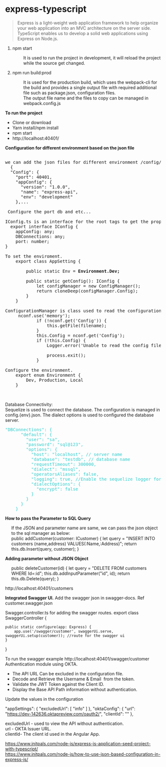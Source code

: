 # express-typescript<br/>

<p><blockquote cite="http://krishna-kv.blogspot.com/2017/05/express-js-using-typescript-and-visual.html"> Express is a light-weight web application framework to help organize your web application into an MVC architecture on the server side. TypeScript enables us to develop a solid web applications using Express on Node.js.</blockquote></p>
<ol>
  <li>npm start </li>
   <p style="margin-left:35px">It is used to run the project in development, it will reload the project while the source get changed. </p>
  <li>npm run build:prod</li>
  <p style="margin-left:35px"> It is used for the production build, which uses the webpack-cli for the build and provides a single output file with required additional file such as package.json, configuration files. <br/>
   The output file name and the files to copy can be managed in webpack.config.js 
  </p>
</ol>
<b>To run the project</b>
<ul>
  <li>Clone or download</li>
  <li>Yarn install/npm install</li>
  <li>npm start</li>
  <li>http://localhost:40401/</li>
  </ul>

<p>
  <b>Configuration for different environment based on the json file </b>

  <pre>
 
we can add the json files for different environment /config/config.dev.json. 
  {
  "Config": {
    "port": 40401,
    "appConfig": {
      "version": "1.0.0",
      "name": "express-api",
      "env": "development"
    },...
    
 Configure the port db and etc...

IConfig.ts is an interface for the root tags to get the properties in the code. 
  export interface IConfig {
    appConfig: any;
    DBConnections: any;
    port: number;
}

To set the enviroment.
    export class AppSetting {

        public static Env = <b>Environment.Dev;</b>

        public static getConfig(): IConfig {
            let configManager = new ConfigManager();
            return cloneDeep(configManager.Config);
        }
    }

ConfigurationManager is class used to read the configuration json files using nconf. It will stored in memory for the first request and served from memory from the subsequent request.
     nconf.use('memory');
            if (!nconf.get('Config')) {
                this.getFile(filename);
            }
            this.Config = nconf.get('Config');
            if (!this.Config) {
                Logger.error('Unable to read the config file');

                process.exit();
            }

Configure the environment.
    export enum Environment {
        Dev, Production, Local
    }

  </pre>
</p>
<p>
  Database Connectivity: <br/>
  Sequelize is used to connect the database. The configuration is managed in config.{env}.json. The dialect options is used to configured the database server.  
  
  <pre class="brush:js;toolbar:false;"><span style="color: #33cccc;">"DBConnections": {
      "default": {
        "user": "sa",
        "password": "sql@123",
        "options": {
          "host": "localhost", // server name
          "database": "testdb", // database name
          "requestTimeout": 300000,
          "dialect": "mssql",
          "operatorsAliases": false,
          "logging": true, //Enable the sequelize logger for queries for dev mode.
          "dialectOptions": {
            "encrypt": false
          }
        }
      }
    }</span></pre>
</p>

  <b>How to pass the Parameter to SQL Query</b> <br/>
  <p style="margin-left:20px">If the JSON and parameter name are same, we can pass the json object to the sql manager as below: <br/>
        public addCustomer(customer: ICustomer) {
        let query = "INSERT INTO customers (name,address) VALUES(:Name,:Address)";
        return this.db.Insert(query, customer);
    }
  </p>
   <b>Adding parameter without JSON Object</b><br/>
 <p style="margin-left:20px"> 
  public deleteCustomer(id) {
        let query = "DELETE FROM customers WHERE Id=:id";
        this.db.addInputParameter("id", id);
        return this.db.Delete(query);
    }
 </p>  
 
 <p>http://localhost:40401/customers</b>
 
 <b>Integrated Swagger UI.</b> 
 Add the swagger json in swagger-docs. Ref customer.swagger.json 
 
 Swagger.controller.ts for adding the swagger routes.
export class SwaggerController {

    public static configure(app: Express) {
        app.use('/swagger/customer', swaggerUi.serve, swaggerUi.setup(customer)); //route for the swagger ui
    }
}

To run the swagger example 
http://localhost:40401/swagger/customer
Authentication module using OKTA. 
* The API URL Can be excluded in the configuration file.
* Decode and Retrieve the Username & Email  from the token.
* Validate the JWT Token against the Client ID.
* Display the Base API Path information without authentication.

Update the values in the configuration 

"appSettings": {
      "excludedUrl": [
              "info"
            ]
            },
            "oktaConfig": {
                  "url": "https://dev-142636.oktapreview.com/oauth2/",
                  "clientId": ""
    },

excludedUrl - used to view the API without authentication. <br/>
url - OKTA Issuer URL. <br/>
clientId- The client id used in the Angular App.<br/>

https://www.initpals.com/node-js/express-js-application-seed-project-with-typescript/<br/>
https://www.initpals.com/node-js/how-to-use-json-based-configuration-in-express-js/
